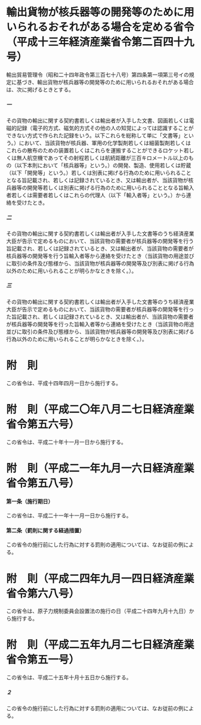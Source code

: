 # 輸出貨物が核兵器等の開発等のために用いられるおそれがある場合を定める省令（平成十三年経済産業省令第二百四十九号）
輸出貿易管理令（昭和二十四年政令第三百七十八号）第四条第一項第三号イの規定に基づき、輸出貨物が核兵器等の開発等のために用いられるおそれがある場合は、次に掲げるときとする。
##### 一
その貨物の輸出に関する契約書若しくは輸出者が入手した文書、図画若しくは電磁的記録（電子的方式、磁気的方式その他の人の知覚によっては認識することができない方式で作られた記録をいう。以下これらを総称して単に「文書等」という。）において、当該貨物が核兵器、軍用の化学製剤若しくは細菌製剤若しくはこれらの散布のための装置若しくはこれらを運搬することができるロケット若しくは無人航空機であってその射程若しくは航続距離が三百キロメートル以上のもの（以下本則において「核兵器等」という。）の開発、製造、使用若しくは貯蔵（以下「開発等」という。）若しくは別表に掲げる行為のために用いられることとなる旨記載され、若しくは記録されているとき、又は輸出者が、当該貨物が核兵器等の開発等若しくは別表に掲げる行為のために用いられることとなる旨輸入者若しくは需要者若しくはこれらの代理人（以下「輸入者等」という。）から連絡を受けたとき。
##### 二
その貨物の輸出に関する契約書若しくは輸出者が入手した文書等のうち経済産業大臣が告示で定めるものにおいて、当該貨物の需要者が核兵器等の開発等を行う旨記載され、若しくは記録されているとき、又は輸出者が、当該貨物の需要者が核兵器等の開発等を行う旨輸入者等から連絡を受けたとき（当該貨物の用途並びに取引の条件及び態様から、当該貨物が核兵器等の開発等及び別表に掲げる行為以外のために用いられることが明らかなときを除く。）。
##### 三
その貨物の輸出に関する契約書若しくは輸出者が入手した文書等のうち経済産業大臣が告示で定めるものにおいて、当該貨物の需要者が核兵器等の開発等を行った旨記載され、若しくは記録されているとき、又は輸出者が、当該貨物の需要者が核兵器等の開発等を行った旨輸入者等から連絡を受けたとき（当該貨物の用途並びに取引の条件及び態様から、当該貨物が核兵器等の開発等及び別表に掲げる行為以外のために用いられることが明らかなときを除く。）。
# 附　則
この省令は、平成十四年四月一日から施行する。
# 附　則（平成二〇年八月二七日経済産業省令第五六号）
この省令は、平成二十年十一月一日から施行する。
# 附　則（平成二一年九月一六日経済産業省令第五八号）
#### 第一条（施行期日）
この省令は、平成二十一年十一月一日から施行する。
#### 第二条（罰則に関する経過措置）
この省令の施行前にした行為に対する罰則の適用については、なお従前の例による。
# 附　則（平成二四年九月一四日経済産業省令第六八号）
この省令は、原子力規制委員会設置法の施行の日（平成二十四年九月十九日）から施行する。
# 附　則（平成二五年九月二七日経済産業省令第五一号）
この省令は、平成二十五年十月十五日から施行する。
##### ２
この省令の施行前にした行為に対する罰則の適用については、なお従前の例による。
